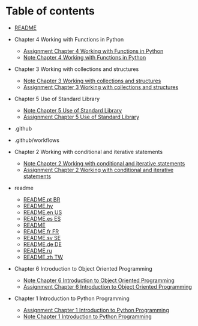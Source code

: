 # Table of contents

* [README](README.md)

* Chapter 4  Working with Functions in Python

  * [Assignment  Chapter 4  Working with Functions in Python](Chapter_4__Working_with_Functions_in_Python/Assignment__Chapter_4__Working_with_Functions_in_Python.md)
  * [Note  Chapter 4  Working with Functions in Python ](Chapter_4__Working_with_Functions_in_Python/Note__Chapter_4__Working_with_Functions_in_Python_.md)

* Chapter 3  Working with collections and structures

  * [Note  Chapter 3  Working with collections and structures](Chapter_3__Working_with_collections_and_structures/Note__Chapter_3__Working_with_collections_and_structures.md)
  * [Assignment  Chapter 3  Working with collections and structures](Chapter_3__Working_with_collections_and_structures/Assignment__Chapter_3__Working_with_collections_and_structures.md)

* Chapter 5  Use of Standard Library

  * [Note  Chapter 5  Use of Standard Library](Chapter_5__Use_of_Standard_Library/Note__Chapter_5__Use_of_Standard_Library.md)
  * [Assignment  Chapter 5  Use of Standard Library](Chapter_5__Use_of_Standard_Library/Assignment__Chapter_5__Use_of_Standard_Library.md)

* .github


* .github/workflows


* Chapter 2  Working with conditional and iterative statements

  * [Note  Chapter 2  Working with conditional and iterative statements](Chapter_2__Working_with_conditional_and_iterative_statements/Note__Chapter_2__Working_with_conditional_and_iterative_statements.md)
  * [Assignment  Chapter 2  Working with conditional and iterative statements](Chapter_2__Working_with_conditional_and_iterative_statements/Assignment__Chapter_2__Working_with_conditional_and_iterative_statements.md)

* readme

  * [README.pt BR](readme/README.pt_BR.md)
  * [README.hy](readme/README.hy.md)
  * [README.en US](readme/README.en_US.md)
  * [README.es ES](readme/README.es_ES.md)
  * [README](readme/README.md)
  * [README.fr FR](readme/README.fr_FR.md)
  * [README.sv SE](readme/README.sv_SE.md)
  * [README.de DE](readme/README.de_DE.md)
  * [README.ru](readme/README.ru.md)
  * [README.zh TW](readme/README.zh_TW.md)

* Chapter 6  Introduction to Object Oriented Programming

  * [Note  Chapter 6  Introduction to Object Oriented Programming](Chapter_6__Introduction_to_Object_Oriented_Programming/Note__Chapter_6__Introduction_to_Object_Oriented_Programming.md)
  * [Assignment  Chapter 6  Introduction to Object Oriented Programming](Chapter_6__Introduction_to_Object_Oriented_Programming/Assignment__Chapter_6__Introduction_to_Object_Oriented_Programming.md)

* Chapter 1  Introduction to Python Programming

  * [Assignment  Chapter 1  Introduction to Python Programming](Chapter_1__Introduction_to_Python_Programming/Assignment__Chapter_1__Introduction_to_Python_Programming.md)
  * [Note  Chapter 1  Introduction to Python Programming](Chapter_1__Introduction_to_Python_Programming/Note__Chapter_1__Introduction_to_Python_Programming.md)


